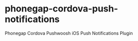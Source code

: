 phonegap-cordova-push-notifications
===================================

Phonegap Cordova Pushwoosh iOS Push Notifications Plugin